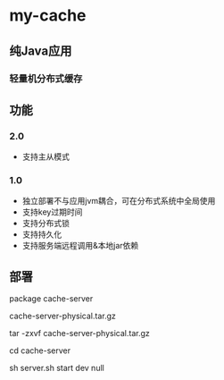 # my-cache

## 纯Java应用

### 轻量机分布式缓存


## 功能

### 2.0

- 支持主从模式


### 1.0

- 独立部署不与应用jvm耦合，可在分布式系统中全局使用
- 支持key过期时间
- 支持分布式锁
- 支持持久化
- 支持服务端远程调用&本地jar依赖


## 部署

package cache-server

cache-server-physical.tar.gz

tar -zxvf cache-server-physical.tar.gz

cd cache-server

sh server.sh start dev null
